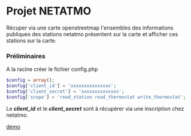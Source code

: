 # Projet NETATMO

Récuper via une carte openstreetmap l'ensembles des 
informations publiques des stations 
netatmo présentent sur la carte et afficher ces stations sur la carte. 


### Préliminaires

A la racine créer le fichier config.php
````php
$config = array();
$config['client_id'] = 'xxxxxxxxxxxxxxx';
$config['client_secret'] = 'xxxxxxxxxxxxxx';
$config['scope'] = 'read_station read_thermostat write_thermostat';
````

Le ***client_id*** et le ***client_secret*** sont à récupérer via une inscription chez netatmo.


[demo](https://miw.ovh/avel/)

